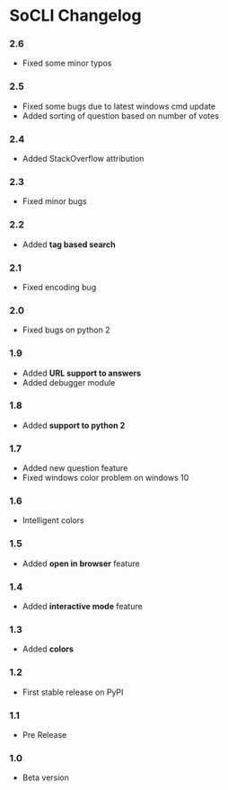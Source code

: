 # SoCLI Changelog
### 2.6
* Fixed some minor typos

### 2.5
* Fixed some bugs due to latest windows cmd update
* Added sorting of question based on number of votes

### 2.4
* Added StackOverflow attribution

### 2.3
* Fixed minor bugs

### 2.2
* Added **tag based search**

### 2.1
* Fixed encoding bug

### 2.0
* Fixed bugs on python 2

### 1.9
* Added **URL support to answers**
* Added debugger module

### 1.8
* Added **support to python 2**

### 1.7
* Added new question feature
* Fixed windows color problem on windows 10

### 1.6
* Intelligent colors

### 1.5
* Added **open in browser** feature

### 1.4
* Added **interactive mode** feature

### 1.3
* Added **colors**

### 1.2
* First stable release on PyPI

### 1.1
* Pre Release

### 1.0
* Beta version
